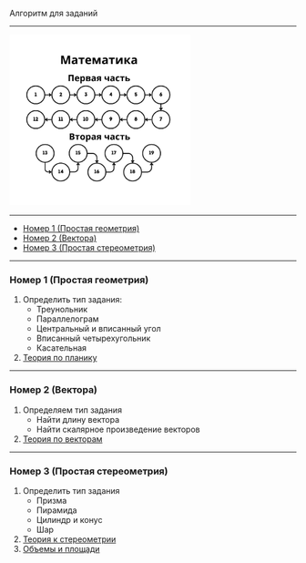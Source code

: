 Алгоритм для заданий

---

<img src="../img/Математика.png" alt="Математика" height="300"/>

---

- [Номер 1 (Простая геометрия)](#номер-1-простая-геометрия)
- [Номер 2 (Вектора)](#номер-2-вектора)
- [Номер 3 (Простая стереометрия)](#номер-3-простая-стереометрия)

---

### Номер 1 (Простая геометрия)
1. Определить тип задания:
    - Треунольник
    - Параллелограм
    - Центральный и вписанный угол
    - Вписанный четырехугольник
    - Касательная
2. [Теория по планику](Материалы/Планик.pdf)

---

### Номер 2 (Вектора)
1. Определяем тип задания 
   - Найти длину вектора
   - Найти скалярное произведение векторов
2. [Теория по векторам](Материалы/Вектора.pdf)

---

### Номер 3 (Простая стереометрия)
1. Определить тип задания
    - Призма
    - Пирамида
    - Цилиндр и конус
    - Шар
2. [Теория к стереометрии](Материалы/Стереометрия.pdf)
3. [Объемы и площади](Материалы/Объемы%20и%20площади.pdf)